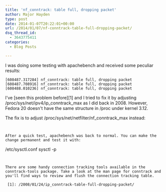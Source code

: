 ```yaml
---
title: 'nf_conntrack: table full, dropping packet'
author: Major Hayden
type: post
date: 2014-01-07T20:22:01+00:00
url: /2014/01/07/nf-conntrack-table-full-dropping-packet/
dsq_thread_id:
  - 3643775411
categories:
  - Blog Posts

---
```

I was doing some testing with apachebench and received some peculiar results:

```
[608487.317284] nf_conntrack: table full, dropping packet
[608487.708916] nf_conntrack: table full, dropping packet
[608488.010236] nf_conntrack: table full, dropping packet
```


I've [seen this problem before][1] and I tried to fix it by adjusting /proc/sys/net/ipv4/ip\_conntrack\_max as I did back in 2008. However, Fedora 20 doesn't have the same structure in /proc under kernel 3.12.

The fix is to adjust /proc/sys/net/netfilter/nf\_conntrack\_max instead:

```


After a quick test, apachebench was back to normal. You can make the change permanent and test it with:

```
 /etc/sysctl.conf
sysctl -p
```


There are some handy connection tracking tools available in the conntrack-tools package. Take a look at the man page for conntrack and you'll find ways to review and flush the connection tracking table.

 [1]: /2008/01/24/ip_conntrack-table-full-dropping-packet/
